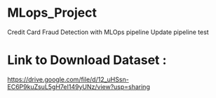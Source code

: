 # MLops_Project
Credit Card Fraud Detection with MLOps pipeline
U p d a t e   p i p e l i n e   t e s t 
 
# Link to Download Dataset :
https://drive.google.com/file/d/12_uHSsn-EC6P9kuZsuL5gH7eI149yUNz/view?usp=sharing
